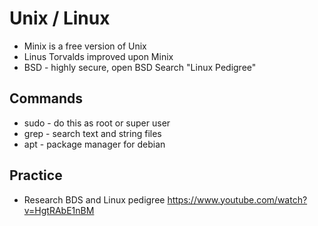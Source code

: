 # Unix / Linux 

* Minix is a free version of Unix 
* Linus Torvalds improved upon Minix 
* BSD - highly secure, open BSD
Search "Linux Pedigree"

## Commands
* sudo - do this as root or super user
* grep - search text and string files
* apt - package manager for debian

## Practice 
* Research BDS and Linux pedigree
https://www.youtube.com/watch?v=HgtRAbE1nBM


